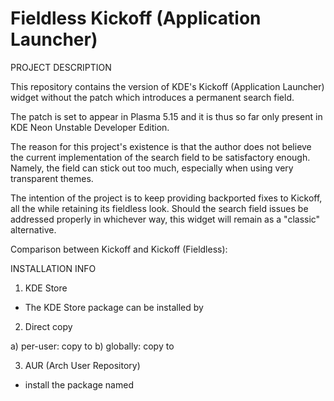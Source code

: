 # Fieldless Kickoff (Application Launcher)

PROJECT DESCRIPTION

This repository contains the version of KDE's Kickoff (Application Launcher) widget without the patch which introduces a permanent search field.

The patch is set to appear in Plasma 5.15 and it is thus so far only present in KDE Neon Unstable Developer Edition.

The reason for this project's existence is that the author does not believe the current implementation of the search field to be satisfactory enough. Namely, the field can stick out too much, especially when using very transparent themes.

The intention of the project is to keep providing backported fixes to Kickoff, all the while retaining its fieldless look. Should the search field issues be addressed properly in whichever way, this widget will remain as a "classic" alternative.


Comparison between Kickoff and Kickoff (Fieldless):


INSTALLATION INFO

1) KDE Store

- The KDE Store package can be installed by

2) Direct copy

a) per-user: copy to 
b) globally: copy to 

3) AUR (Arch User Repository)

- install the package named
